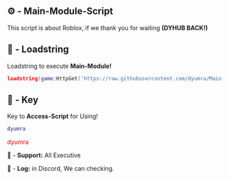 ## ⚙️ - Main-Module-Script

This script is about Roblox, if we thank you for waiting **(DYHUB BACK!)**

## 📌 - Loadstring

Loadstring to execute **Main-Module!**
```lua
loadstring(game:HttpGet('https://raw.githubusercontent.com/dyumra/Main-Module-Script/refs/heads/main/Main-Module.lua'))()
```

## 🔑 - Key

Key to **Access-Script** for Using!
```lua
dyumra
```
<font color="red">dyumra</font>


🔔 - **Support:** All Executive

📂 - **Log:** in Discord, We can checking.
